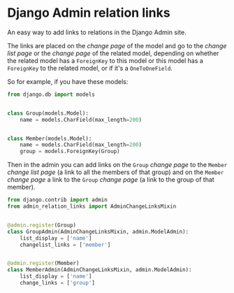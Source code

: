 # Django Admin relation links

An easy way to add links to relations in the Django Admin site.

The links are placed on the *change page* of the model and go to the *change
list page* or the *change page* of the related model, depending on whether the
related model has a `ForeignKey` to this model or this model has a `ForeignKey`
to the related model, or if it's a `OneToOneField`.

So for example, if you have these models:


```python
from django.db import models


class Group(models.Model):
    name = models.CharField(max_length=200)


class Member(models.Model):
    name = models.CharField(max_length=200)
    group = models.ForeignKey(Group)
```


Then in the admin you can add links on the `Group` *change page* to the
`Member` *change list page* (a link to all the members of that group) and on
the `Member` *change page* a link to the `Group` *change page* (a link to the
group of that member).

```python
from django.contrib import admin
from admin_relation_links import AdminChangeLinksMixin


@admin.register(Group)
class GroupAdmin(AdminChangeLinksMixin, admin.ModelAdmin):
    list_display = ['name']
    changelist_links = ['member']


@admin.register(Member)
class MemberAdmin(AdminChangeLinksMixin, admin.ModelAdmin):
    list_display = ['name']
    change_links = ['group']
```
